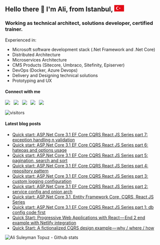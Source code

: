## Hello there 👋 I'm Ali, from Istanbul, ![image](https://raw.githubusercontent.com/alisuleymantopuz/alisuleymantopuz/master/flag32.png)

### Working as technical architect, solutions developer, certified trainer.

Experienced in:

- Microsoft software development stack (.Net Framework and .Net Core)
- Distributed Architecture
- Microservices Architecture
- CMS Products (Sitecore, Umbraco, Sitefinity, Episerver)
- DevOps (Docker, Azure Devops)
- Delivery and Designing technical solutions
- Prototyping and UX

#### Connect with me

<a href="https://github.com/alisuleymantopuz"><img src="https://cdn.jsdelivr.net/npm/simple-icons@v3/icons/github.svg" width="32px" /></a> &nbsp; <a href="https://www.instagram.com/topuzas"><img src="https://cdn.jsdelivr.net/npm/simple-icons@v3/icons/instagram.svg" width="32px" /></a> &nbsp; <a href="https://www.linkedin.com/in/alisuleymantopuz"><img src="https://cdn.jsdelivr.net/npm/simple-icons@v3/icons/linkedin.svg" width="32px" /></a> &nbsp; <a href="https://medium.com/@topuzas"><img src="https://cdn.jsdelivr.net/npm/simple-icons@v3/icons/medium.svg" width="32px" /></a> &nbsp; <a href="mailto:alisuleymantopuz@gmail.com"><img src="https://cdn.jsdelivr.net/npm/simple-icons@v3/icons/gmail.svg" width="32px" /></a>

![visitors](https://img.shields.io/badge/dynamic/json?color=informational&label=visitor%20count&query=value&url=https%3A%2F%2Fapi.countapi.xyz%2Fhit%2Falisuleymantopuz.alisuleymantopuz%2Freadme)

#### Latest blog posts

<!-- BLOG-POST-LIST:START -->
- [Quick start: ASP.Net Core 3.1 EF Core CQRS React JS Series part 7: exception handling n validation](https://medium.com/@topuzas/quick-start-asp-net-dddc58901ed5?source=rss-8f0134a6aa62------2)
- [Quick start: ASP.Net Core 3.1 EF Core CQRS React JS Series part 6: hateoas and options usage](https://medium.com/@topuzas/quick-start-asp-net-core-3-1-ef-core-cqrs-react-js-series-part-6-hateoas-and-options-usage-d119e7158ffd?source=rss-8f0134a6aa62------2)
- [Quick start: ASP.Net Core 3.1 EF Core CQRS React JS Series part 5: pagination, search and sort](https://medium.com/@topuzas/quick-start-asp-net-core-3-1-ef-core-cqrs-react-js-series-part-5-pagination-search-and-sort-493eec44297d?source=rss-8f0134a6aa62------2)
- [Quick start: ASP.Net Core 3.1 EF Core CQRS React JS Series part 4: repository pattern](https://medium.com/@topuzas/quick-start-asp-net-core-3-1-ef-core-cqrs-react-js-series-part-4-repository-pattern-748faaa715f1?source=rss-8f0134a6aa62------2)
- [Quick start: ASP.Net Core 3.1 EF Core CQRS React JS Series part 3: custom logging configuration](https://medium.com/@topuzas/quick-start-asp-net-core-3-1-ef-core-cqrs-react-js-series-part-3-custom-logging-configuration-f32677d3578f?source=rss-8f0134a6aa62------2)
- [Quick start: ASP.Net Core 3.1 EF Core CQRS React JS Series part 2: service config and onion arch](https://medium.com/@topuzas/quick-start-asp-net-core-3-1-ef-core-cqrs-react-js-series-part-2-service-config-and-onion-arch-3d908cce30be?source=rss-8f0134a6aa62------2)
- [Quick start: ASP.Net Core 3.1, Entity Framework Core, CQRS, React JS Series](https://medium.com/@topuzas/quick-start-asp-net-core-3-1-entity-framework-core-cqrs-react-js-series-c8a427385aed?source=rss-8f0134a6aa62------2)
- [Quick start: ASP.Net Core 3.1 EF Core CQRS React JS Series part 1: db config code first](https://medium.com/@topuzas/quick-start-asp-net-a47bbfe755c8?source=rss-8f0134a6aa62------2)
- [Quick Start: Progressive Web Applications with  React — End 2 end example with Netlify integration](https://medium.com/@topuzas/quick-start-progressive-web-applications-with-react-end-2-end-example-with-netlify-integration-abf54f6098cb?source=rss-8f0134a6aa62------2)
- [Quick Start: A fictionalized CQRS design example — why / where / how](https://medium.com/@topuzas/quick-start-a-fictionalized-cqrs-design-example-why-where-how-5399d576db90?source=rss-8f0134a6aa62------2)
<!-- BLOG-POST-LIST:END -->

<img align="left" alt="Ali Suleyman Topuz - Github stats" src="https://github-readme-stats.vercel.app/api?username=alisuleymantopuz&show_icons=true&hide_border=true" />
